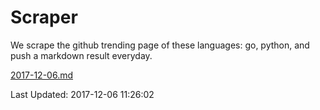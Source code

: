 # Scraper

We scrape the github trending page of these languages: go, python, and push a markdown result everyday.

[2017-12-06.md](https://github.com/borays/Scraper/blob/master/2017-12-06.md)

Last Updated: 2017-12-06 11:26:02